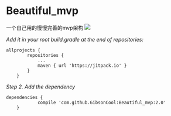 # Beautiful_mvp

一个自己用的慢慢完善的mvp架构    [![](https://jitpack.io/v/GibsonCool/Beautiful_mvp.svg)](https://jitpack.io/#GibsonCool/Beautiful_mvp)

*Add it in your root build.gradle at the end of repositories:*
```
allprojects {
		repositories {
			...
			maven { url 'https://jitpack.io' }
		}
	}
```

*Step 2. Add the dependency*
```
dependencies {
	        compile 'com.github.GibsonCool:Beautiful_mvp:2.0'
	}
```
